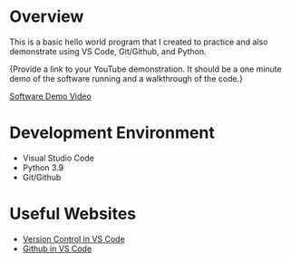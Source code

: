 # Overview

This is a basic hello world program that I created to practice and also demonstrate using VS Code, Git/Github, and Python.

{Provide a link to your YouTube demonstration.  It should be a one minute demo of the software running and a walkthrough of the code.}

[Software Demo Video](http://youtube.link.goes.here)

# Development Environment

* Visual Studio Code
* Python 3.9
* Git/Github

# Useful Websites

* [Version Control in VS Code](https://code.visualstudio.com/docs/editor/versioncontrol)
* [Github in VS Code](https://code.visualstudio.com/docs/editor/github)